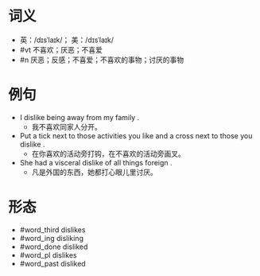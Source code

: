 # 词义
- 英：/dɪsˈlaɪk/； 美：/dɪsˈlaɪk/
- #vt 不喜欢；厌恶；不喜爱
- #n 厌恶；反感；不喜爱；不喜欢的事物；讨厌的事物
# 例句
- I dislike being away from my family .
	- 我不喜欢同家人分开。
- Put a tick next to those activities you like and a cross next to those you dislike .
	- 在你喜欢的活动旁打钩，在不喜欢的活动旁画叉。
- She had a visceral dislike of all things foreign .
	- 凡是外国的东西，她都打心眼儿里讨厌。
# 形态
- #word_third dislikes
- #word_ing disliking
- #word_done disliked
- #word_pl dislikes
- #word_past disliked

